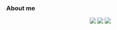 ### About me

<div align="center">
	<img src="https://img.shields.io/badge/AmazonAWS-232F3E?style=flat&logo=AmazonAWS&logoColor=white" />
	<img src="https://img.shields.io/badge/HTML5-E34F26?style=flat&logo=HTML5&logoColor=white" />
	<img src="https://img.shields.io/badge/CSS3-1572B6?style=flat&logo=CSS3&logoColor=white" />
</div>
